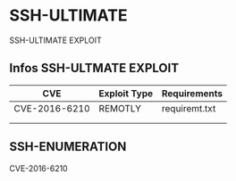 # SSH-ULTIMATE

SSH-ULTIMATE EXPLOIT

## Infos SSH-ULTMATE EXPLOIT 

|      CVE      |  Exploit Type   |  Requirements  |
| ------------- | --------------- | -------------- |
| CVE-2016-6210 |    REMOTLY      |  requiremt.txt |
|               |                 |                |
|               |                 |                |

## SSH-ENUMERATION
CVE-2016-6210
